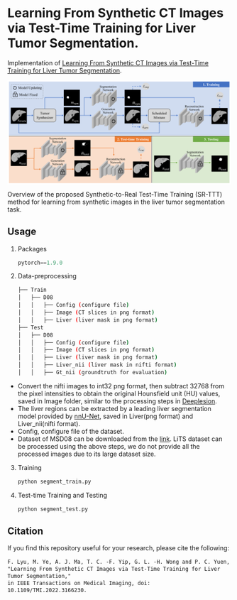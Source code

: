 # Learning From Synthetic CT Images via Test-Time Training for Liver Tumor Segmentation.

Implementation of [Learning From Synthetic CT Images via Test-Time Training for Liver Tumor Segmentation](https://ieeexplore.ieee.org/document/9754550).

<p align="center">
    <img src="framework.png" align="center" height="40%">
</p>
Overview of the proposed Synthetic-to-Real Test-Time Training (SR-TTT) method for learning from synthetic images in the liver tumor
segmentation task.



## Usage 
1. Packages

    ```python
    pytorch==1.9.0
    ```

2. Data-preprocessing

    ```bash
    ├── Train
    │   ├── D08
    │   │   ├── Config (configure file)
    │   │   ├── Image (CT slices in png format)
    │   │   ├── Liver (liver mask in png format)
    ├── Test
    │   ├── D08
    │   │   ├── Config (configure file)
    │   │   ├── Image (CT slices in png format)
    │   │   ├── Liver (liver mask in png format)
    │   │   ├── Liver_nii (liver mask in nifti format)
    │   │   ├── Gt_nii (groundtruth for evaluation)
    ```
- Convert the nifti images to int32 png format, then subtract 32768 from the pixel intensities to obtain the original Hounsfield unit (HU) values, saved in Image folder, similar to the processing steps in [Deeplesion](https://nihcc.app.box.com/v/DeepLesion/file/306055882594).
- The liver regions can be extracted by a leading liver segmentation model provided by  [nnU-Net](https://nihcc.app.box.com/v/DeepLesion/file/306055882594), saved in Liver(png format) and Liver_nii(nifti format).
- Config, configure file of the dataset.
- Dataset of MSD08 can be downloaded from the [link](https://drive.google.com/file/d/1fexRMHUlr8zr4FKBJ1l9yxe5V0Lz5Y71/view?usp=sharing). LiTS dataset can be processed using the above steps, we do not provide all the processed images due to its large dataset size.


3. Training 

    ```python
    python segment_train.py
    ```
    
4. Test-time Training and Testing

    ```python
    python segment_test.py
    ```
    



## Citation
If you find this repository useful for your research, please cite the following: 
```
F. Lyu, M. Ye, A. J. Ma, T. C. -F. Yip, G. L. -H. Wong and P. C. Yuen, 
"Learning From Synthetic CT Images via Test-Time Training for Liver Tumor Segmentation," 
in IEEE Transactions on Medical Imaging, doi: 10.1109/TMI.2022.3166230.
```
